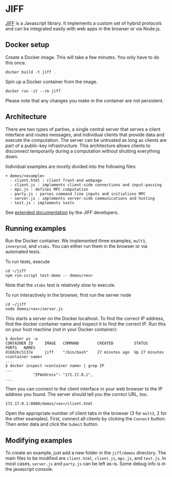 # JIFF

[JIFF](https://github.com/multiparty/jiff) is a Javascript library. It implements a custom set of hybrid protocols and can be integrated easily with web apps in the browser or via Node.js.

## Docker setup

Create a Docker image. This will take a few minutes. You only have to do this once.
```
docker build -t jiff .
```
Spin up a Docker container from the image. 
```
docker run -it --rm jiff 
```
Please note that any changes you make in the container are not persistent.

## Architecture
There are two types of parties, a single central server that serves a client interface and routes messages, and individual clients that provide data and execute the computation. The server can be untrusted as long as clients are part of a public-key infrastructure.
This architecture allows clients to disconnect temporarily during a computation without shutting everything down.

Individual examples are mostly divided into the following files:
```
+ demos/<example>
  - client.html : client front-end webpage
  - client.js : implements client-side connections and input-passing
  - mpc.js : defines MPC computation
  - party.js : parses command line inputs and initializes MPC 
  - server.js : implements server-side communications and hosting
  - test.js : implements tests
```

See [extended documentation](https://multiparty.org/jiff/docs/jsdoc/) by the JIFF developers.

## Running examples

Run the Docker container. We implemented three examples, `mult3`, `innerprod`, and `xtabs`. You can either run them in the browser or via automated tests.

To run tests, execute
```
cd ~/jiff
npm run-script test-demo -- demos/<ex>
```
Note that the `xtabs` test is relatively slow to execute.

To run interactively in the browser, first run the server node
```
cd ~/jiff
node demos/<ex>/server.js
```

This starts a server on the Docker localhost. To find the correct IP address, find the docker container name and inspect it to find the correct IP. Run this on your host machine (not in your Docker container):
```
$ docker ps -a
CONTAINER ID     IMAGE   COMMAND        CREATED         STATUS          PORTS   NAMES 
d16826c5137e     jiff    "/bin/bash"    27 minutes ago  Up 27 minutes           <container name> 
...
$ docker inspect <container name> | grep IP
...
            "IPAddress": "172.17.0.1",
...
```

Then you can connect to the client interface in your web browser to the IP address you found. The server should tell you the correct URL, too.

`172.17.0.1:8080/demos/<ex>/client.html`

Open the appropriate number of client tabs in the browser (3 for `mult3`, 2 for the other examples).
First, connect all clients by clicking the `Connect` button. Then enter data and click the `Submit` button.

## Modifying examples

To create an example, just add a new folder in the `jiff/demos` directory. The main files to be modified are `client.html`, `client.js`, `mpc.js`, and `test.js`. In most cases, `server.js` and `party.js` can be left as-is. Some debug info is in the javascript console. 

